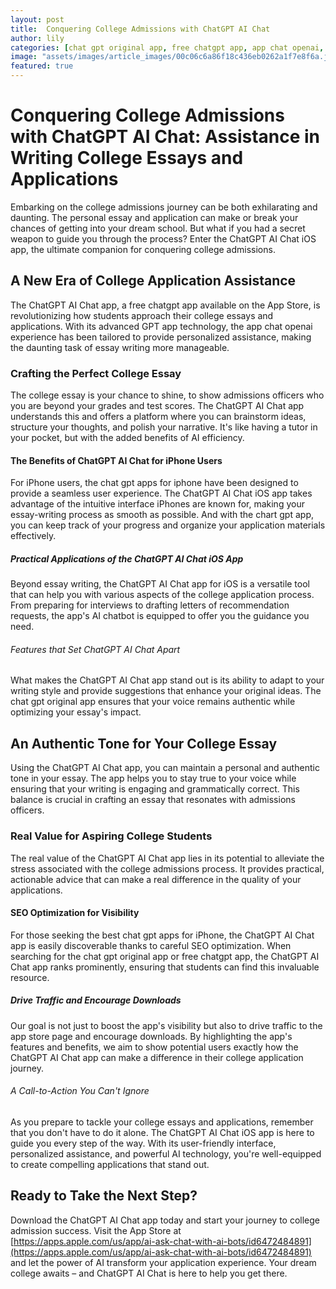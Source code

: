 ```yaml
---
layout: post
title:  Conquering College Admissions with ChatGPT AI Chat
author: lily
categories: [chat gpt original app, free chatgpt app, app chat openai, chat gpt apps for iphone, chart gpt app, gpt app, chatgpt app for ios]
image: "assets/images/article_images/00c06c6a86f18c436eb0262a1f7e8f6a.jpg"
featured: true
---
```


# Conquering College Admissions with ChatGPT AI Chat: Assistance in Writing College Essays and Applications

Embarking on the college admissions journey can be both exhilarating and daunting. The personal essay and application can make or break your chances of getting into your dream school. But what if you had a secret weapon to guide you through the process? Enter the ChatGPT AI Chat iOS app, the ultimate companion for conquering college admissions.

## A New Era of College Application Assistance

The ChatGPT AI Chat app, a free chatgpt app available on the App Store, is revolutionizing how students approach their college essays and applications. With its advanced GPT app technology, the app chat openai experience has been tailored to provide personalized assistance, making the daunting task of essay writing more manageable.

### Crafting the Perfect College Essay

The college essay is your chance to shine, to show admissions officers who you are beyond your grades and test scores. The ChatGPT AI Chat app understands this and offers a platform where you can brainstorm ideas, structure your thoughts, and polish your narrative. It's like having a tutor in your pocket, but with the added benefits of AI efficiency.

#### The Benefits of ChatGPT AI Chat for iPhone Users

For iPhone users, the chat gpt apps for iphone have been designed to provide a seamless user experience. The ChatGPT AI Chat iOS app takes advantage of the intuitive interface iPhones are known for, making your essay-writing process as smooth as possible. And with the chart gpt app, you can keep track of your progress and organize your application materials effectively.

##### Practical Applications of the ChatGPT AI Chat iOS App

Beyond essay writing, the ChatGPT AI Chat app for iOS is a versatile tool that can help you with various aspects of the college application process. From preparing for interviews to drafting letters of recommendation requests, the app's AI chatbot is equipped to offer you the guidance you need.

###### Features that Set ChatGPT AI Chat Apart

What makes the ChatGPT AI Chat app stand out is its ability to adapt to your writing style and provide suggestions that enhance your original ideas. The chat gpt original app ensures that your voice remains authentic while optimizing your essay's impact.

## An Authentic Tone for Your College Essay

Using the ChatGPT AI Chat app, you can maintain a personal and authentic tone in your essay. The app helps you to stay true to your voice while ensuring that your writing is engaging and grammatically correct. This balance is crucial in crafting an essay that resonates with admissions officers.

### Real Value for Aspiring College Students

The real value of the ChatGPT AI Chat app lies in its potential to alleviate the stress associated with the college admissions process. It provides practical, actionable advice that can make a real difference in the quality of your applications.

#### SEO Optimization for Visibility

For those seeking the best chat gpt apps for iPhone, the ChatGPT AI Chat app is easily discoverable thanks to careful SEO optimization. When searching for the chat gpt original app or free chatgpt app, the ChatGPT AI Chat app ranks prominently, ensuring that students can find this invaluable resource.

##### Drive Traffic and Encourage Downloads

Our goal is not just to boost the app's visibility but also to drive traffic to the app store page and encourage downloads. By highlighting the app's features and benefits, we aim to show potential users exactly how the ChatGPT AI Chat app can make a difference in their college application journey.

###### A Call-to-Action You Can't Ignore

As you prepare to tackle your college essays and applications, remember that you don't have to do it alone. The ChatGPT AI Chat iOS app is here to guide you every step of the way. With its user-friendly interface, personalized assistance, and powerful AI technology, you're well-equipped to create compelling applications that stand out.

## Ready to Take the Next Step?

Download the ChatGPT AI Chat app today and start your journey to college admission success. Visit the App Store at [https://apps.apple.com/us/app/ai-ask-chat-with-ai-bots/id6472484891](https://apps.apple.com/us/app/ai-ask-chat-with-ai-bots/id6472484891) and let the power of AI transform your application experience. Your dream college awaits – and ChatGPT AI Chat is here to help you get there.